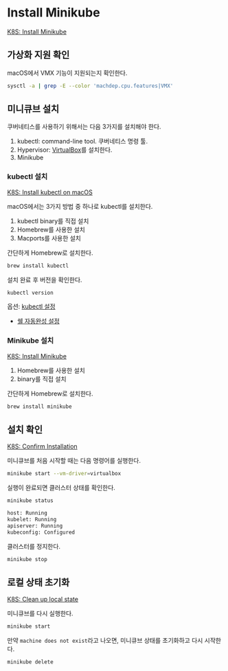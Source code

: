 # Install Minikube

[K8S: Install Minikube](https://kubernetes.io/docs/tasks/tools/install-minikube/)

## 가상화 지원 확인

macOS에서 VMX 기능이 지원되는지 확인한다.

```bash
sysctl -a | grep -E --color 'machdep.cpu.features|VMX'
```

## 미니큐브 설치

쿠버네티스를 사용하기 위해서는 다음 3가지를 설치해야 한다.

1. kubectl: command-line tool. 쿠버네티스 명령 툴.
2. Hypervisor: [VirtualBox](https://www.virtualbox.org/wiki/Downloads)를 설치한다.
3. Minikube

### kubectl 설치

[K8S: Install kubectl on macOS](https://kubernetes.io/docs/tasks/tools/install-kubectl/#install-kubectl-on-macos)

macOS에서는 3가지 방법 중 하나로 kubectl를 설치한다.

1. kubectl binary를 직접 설치
2. Homebrew를 사용한 설치
3. Macports를 사용한 설치

간단하게 Homebrew로 설치한다.

```bash
brew install kubectl
```

설치 완료 후 버전을 확인한다.

```bash
kubectl version
```

옵션: [kubectl 설정](https://kubernetes.io/docs/tasks/tools/install-kubectl/#optional-kubectl-configurations)

- [쉘 자동완성 설정](https://kubernetes.io/docs/tasks/tools/install-kubectl/#enabling-shell-autocompletion)

### Minikube 설치

[K8S: Install Minikube](https://kubernetes.io/docs/tasks/tools/install-minikube/#install-minikube)

1. Homebrew를 사용한 설치
2. binary를 직접 설치

간단하게 Homebrew로 설치한다.

```bash
brew install minikube
```

## 설치 확인

[K8S: Confirm Installation](https://kubernetes.io/docs/tasks/tools/install-minikube/#confirm-installation)

미니큐브를 처음 시작할 때는 다음 명령어를 실행한다.

```bash
minikube start --vm-driver=virtualbox
```

실행이 완료되면 클러스터 상태를 확인한다.

```bash
minikube status
```

```bash
host: Running
kubelet: Running
apiserver: Running
kubeconfig: Configured
```

클러스터를 정지한다.

```bash
minikube stop
```

## 로컬 상태 초기화

[K8S: Clean up local state](https://kubernetes.io/docs/tasks/tools/install-minikube/#cleanup-local-state)

미니큐브를 다시 실행한다.

```bash
minikube start
```

만약 `machine does not exist`라고 나오면, 미니큐브 상태를 초기화하고 다시 시작한다.

```bash
minikube delete
```